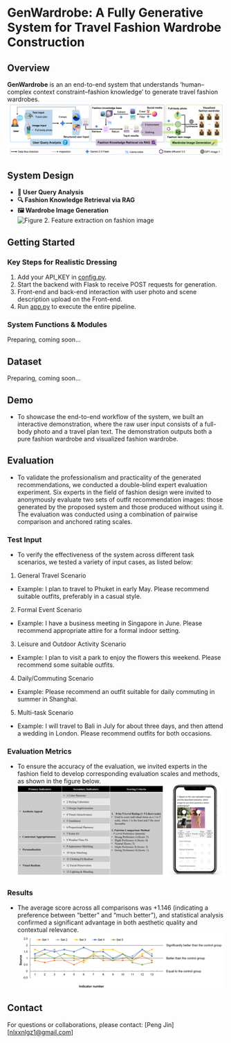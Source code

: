 # GenWardrobe: A Fully Generative System for Travel Fashion Wardrobe Construction

## Overview
**GenWardrobe** is an an end-to-end system that understands ‘human–complex context constraint–fashion knowledge’ to generate travel fashion wardrobes.
![Figure 1. Overall system workflow](framework.png)

## System Design
- **👤 User Query Analysis**
- **🔍 Fashion Knowledge Retrieval via RAG**
- **🖼️ Wardrobe Image Generation**
![Figure 2. Feature extraction on fashion image](extraction.png)

## Getting Started
### Key Steps for Realistic Dressing
1. Add your API_KEY in [config.py](config.py).
2. Start the backend with Flask to receive POST requests for generation.
3. Front-end and back-end interaction with user photo and scene description upload on the Front-end.
4. Run [app.py](app.py) to execute the entire pipeline.
###  System Functions & Modules
Preparing, coming soon...

## Dataset  
Preparing, coming soon...

## Demo
- To showcase the end-to-end workflow of the system, we built an interactive demonstration, where the raw user input consists of a full-body photo and a travel plan text. The demonstration outputs both a pure fashion wardrobe and visualized fashion wardrobe.


## Evaluation
- To validate the professionalism and practicality of the generated recommendations, we conducted a double-blind expert evaluation experiment. Six experts in the field of fashion design were invited to anonymously evaluate two sets of outfit recommendation images: those generated by the proposed system and those produced without using it. The evaluation was conducted using a combination of pairwise comparison and anchored rating scales.
### Test Input
- To verify the effectiveness of the system across different task scenarios, we tested a variety of input cases, as listed below:
1. General Travel Scenario
- Example: I plan to travel to Phuket in early May. Please recommend suitable outfits, preferably in a casual style.
2. Formal Event Scenario
- Example: I have a business meeting in Singapore in June. Please recommend appropriate attire for a formal indoor setting.
3. Leisure and Outdoor Activity Scenario
- Example: I plan to visit a park to enjoy the flowers this weekend. Please recommend some suitable outfits.
4. Daily/Commuting Scenario
- Example: Please recommend an outfit suitable for daily commuting in summer in Shanghai.
5. Multi-task Scenario
- Example: I will travel to Bali in July for about three days, and then attend a wedding in London. Please recommend outfits for both occasions.
### Evaluation Metrics
- To ensure the accuracy of the evaluation, we invited experts in the fashion field to develop corresponding evaluation scales and methods, as shown in the figure below.
![Figure 3. Evaluation_metrics](evaluation_metrics.png)
### Results
- The average score across all comparisons was +1.146 (indicating a preference between “better” and “much better”), and statistical analysis confirmed a significant advantage in both aesthetic quality and contextual relevance.
![Figure 4. Evaluation_result](evaluation_result.png)

## Contact
For questions or collaborations, please contact:
[Peng Jin]
[nlxxnlgz1@gmail.com]

